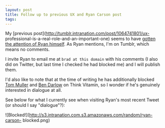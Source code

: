 ```yaml
---
layout: post
title: Follow up to previous UX and Ryan Carson post
tags: 
---
```

My [previous post](http://tumblr.intranation.com/post/1064741801/ux-
professional-is-a-real-role-and-an-important-one) seems to have [gotten the
attention of Ryan himself](http://twitter.com/ryancarson/status/22994531296).
As Ryan mentions, I'm on Tumblr, which means no comments.

I invite Ryan to email me at `brad at this domain` with his comments (I also
did on Twitter, but last time I checked he had blocked me) and I will publish
them.

I'd also like to note that at the time of writing he has additionally blocked
[Tom Muller](http://twitter.com/hellomuller/status/22993356028) and [Ben
Darlow](http://twitter.com/kapowaz/status/22974121850) on Think Vitamin, so I
wonder if he's genuinely interested in dialogue at all.

See below for what I currently see when visiting Ryan's most recent Tweet (or
should I say "dialogue"?):

![Blocked!](http://s3.intranation.com.s3.amazonaws.com/random/ryan-carson-
blocked.png)

